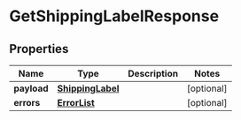 # GetShippingLabelResponse

## Properties
Name | Type | Description | Notes
------------ | ------------- | ------------- | -------------
**payload** | [**ShippingLabel**](ShippingLabel.md) |  |  [optional]
**errors** | [**ErrorList**](ErrorList.md) |  |  [optional]
